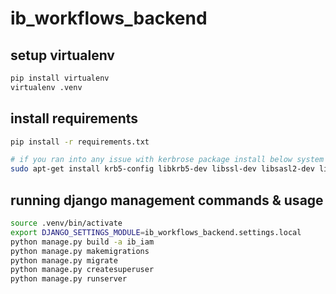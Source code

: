 # ib_workflows_backend


## setup virtualenv

```sh
pip install virtualenv
virtualenv .venv
```

## install requirements

```bash
pip install -r requirements.txt

# if you ran into any issue with kerbrose package install below system dependencies
sudo apt-get install krb5-config libkrb5-dev libssl-dev libsasl2-dev libsasl2-modules-gssapi-mit python3.7-dev python3-dev -y

```

## running django management commands & usage

```sh
source .venv/bin/activate
export DJANGO_SETTINGS_MODULE=ib_workflows_backend.settings.local
python manage.py build -a ib_iam
python manage.py makemigrations
python manage.py migrate
python manage.py createsuperuser
python manage.py runserver
```